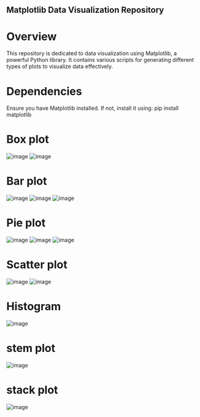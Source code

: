 ## Matplotlib Data Visualization Repository

# Overview

This repository is dedicated to data visualization using Matplotlib, a powerful Python library. It contains various scripts for generating different types of plots to visualize data effectively.

# Dependencies
Ensure you have Matplotlib installed. If not, install it using:
pip install matplotlib

# Box plot
![image](https://github.com/HellyModiKalpesh/matplotlib/assets/105526680/b0ac3500-b4a4-45d1-ac23-26f8e451f0ea)
![image](https://github.com/HellyModiKalpesh/matplotlib/assets/105526680/98e4c152-a11a-4d80-acc1-8d536582e17a)

# Bar plot
![image](https://github.com/HellyModiKalpesh/matplotlib/assets/105526680/ddb71fff-3470-47fb-afdf-95b7d0754b00)
![image](https://github.com/HellyModiKalpesh/matplotlib/assets/105526680/f5e1b5ae-ee6b-4a9e-8948-4ada6b9d6617)
![image](https://github.com/HellyModiKalpesh/matplotlib/assets/105526680/5e409e59-d53c-4bb7-ae06-97441cfc6b87)

# Pie plot
![image](https://github.com/HellyModiKalpesh/matplotlib/assets/105526680/89b9a04f-0df4-4084-a1dd-706f80033ce3)
![image](https://github.com/HellyModiKalpesh/matplotlib/assets/105526680/b8497b3c-48fd-4fac-9c84-d07f76aad738)
![image](https://github.com/HellyModiKalpesh/matplotlib/assets/105526680/0ae2df52-ae34-432f-98da-c2a9ef241265)

# Scatter plot
![image](https://github.com/HellyModiKalpesh/matplotlib/assets/105526680/a6c32bdd-2fbe-4e16-b1f4-6e3667dc0839)
![image](https://github.com/HellyModiKalpesh/matplotlib/assets/105526680/00bfce1c-d897-4fc0-b451-7058c6a2055d)

# Histogram
![image](https://github.com/HellyModiKalpesh/matplotlib/assets/105526680/bd82320e-f3e6-4a0e-bbea-f84c489edefb)

# stem plot
![image](https://github.com/HellyModiKalpesh/matplotlib/assets/105526680/c4e64390-f068-42f4-abb3-eec721c6df3e)

# stack plot
![image](https://github.com/HellyModiKalpesh/matplotlib/assets/105526680/66d6c9d1-b012-43cb-8b5f-43bcd0eed1e4)

